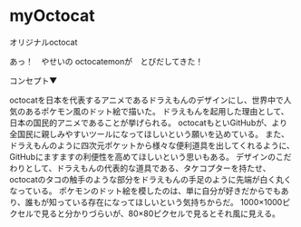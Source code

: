 # myOctocat
オリジナルoctocat

あっ！　やせいの
octocatemonが　とびだしてきた！


コンセプト▼

octocatを日本を代表するアニメであるドラえもんのデザインにし、世界中で人気のあるポケモン風のドット絵で描いた。
ドラえもんを起用した理由として、日本の国民的アニメであることが挙げられる。
octocatもといGitHubが、より全国民に親しみやすいツールになってほしいという願いを込めている。
また、ドラえもんのように四次元ポケットから様々な便利道具を出してくれるように、GitHubにますますの利便性を高めてほしいという思いもある。
デザインのこだわりとして、ドラえもんの代表的な道具である、タケコプターを持たせ、octocatのタコの触手のような部分をドラえもんの手足のように先端が白く丸くなっている。
ポケモンのドット絵を模したのは、単に自分が好きだからでもあり、誰もが知っている存在になってほしいという気持ちからだ。
1000×1000ピクセルで見ると分かりづらいが、80×80ピクセルで見るとそれ風に見える。
